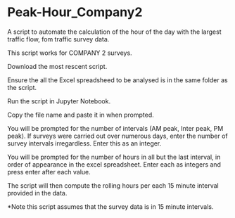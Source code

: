 # Peak-Hour_Company2

A script to automate the calculation of the hour of the day with the largest traffic flow, fom traffic survey data.

This script works for COMPANY 2 surveys.

Download the most rescent script.

Ensure the all the Excel spreadsheed to be analysed is in the same folder as the script.

Run the script in Jupyter Notebook.

Copy the file name and paste it in when prompted.

You will be prompted for the number of intervals (AM peak, Inter peak, PM peak). If surveys were carried out over numerous days, enter the number of survey intervals irregardless. Enter this as an integer.

You will be prompted for the number of hours in all but the last interval, in order of appearance in the excel spreadsheet. Enter each as integers and press enter after each value.

The script will then compute the rolling hours per each 15 minute interval provided in the data. 

*Note this script assumes that the survey data is in 15 minute intervals.
